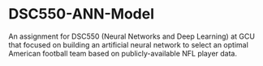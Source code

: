 # DSC550-ANN-Model
An assignment for DSC550 (Neural Networks and Deep Learning) at GCU that focused on building an artificial neural network to select an optimal American football team based on publicly-available NFL player data.
